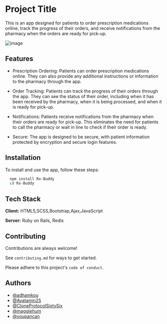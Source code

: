 
# Project Title

This is an app designed for patients to order prescription medications online, track the progress of their orders, and receive notifications from the pharmacy when the orders are ready for pick-up.


![image](https://user-images.githubusercontent.com/98929404/230383905-05917382-261f-45e1-b90f-d6c01d564418.png)


## Features

- Prescription Ordering: Patients can order prescription medications online. They can also provide any additional instructions or information to the pharmacy through the app.

- Order Tracking: Patients can track the progress of their orders through the app. They can see the status of their order, including when it has been received by the pharmacy, when it is being processed, and when it is ready for pick-up.
- Notifications: Patients receive notifications from the pharmacy when their orders are ready for pick-up. This eliminates the need for patients to call the pharmacy or wait in line to check if their order is ready.
- Secure: The app is designed to be secure, with patient information protected by encryption and secure login features.


## Installation

To install and use the app, follow these steps:

```bash
  npm install Rx-Buddy
  cd Rx-Buddy
```
    
## Tech Stack

**Client:** HTML5,SCSS,Bootstrap,Ajax,JavaScript

**Server:** Ruby on Rails, Redis


## Contributing

Contributions are always welcome!

See `contributing.md` for ways to get started.

Please adhere to this project's `code of conduct`.


## Authors

- [@adhamkou](https://github.com/adhamkou)
- [@Ayatamin25](https://github.com/Ayatamin25)
- [@CloneProtocolSixtySix](https://github.com/CloneProtocolSixtySix)
- [@maggiehum](https://github.com/maggiehum)
- [@youpancan](https://github.com/youpancan)

